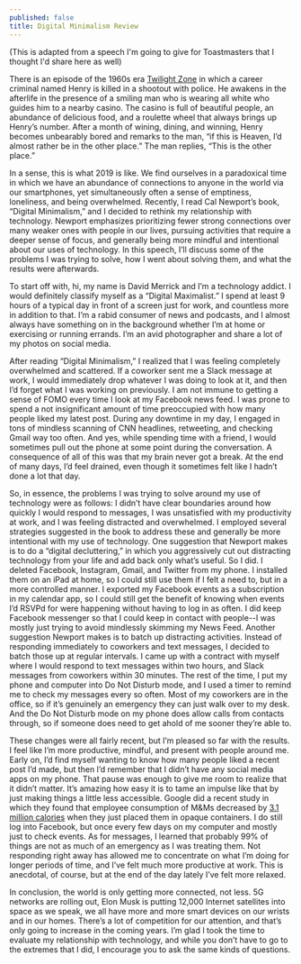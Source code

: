 ```yaml
---
published: false
title: Digital Minimalism Review
---
```

(This is adapted from a speech I'm going to give for Toastmasters that I thought I'd share here as well)

There is an episode of the 1960s era [Twilight Zone](https://www.crisismagazine.com/2016/happiness-and-hell-in-the-twilight-zone) in which a career criminal named Henry is killed in a shootout with police. He awakens in the afterlife in the presence of a smiling man who is wearing all white who guides him to a nearby casino. The casino is full of beautiful people, an abundance of delicious food, and a roulette wheel that always brings up Henry’s number. After a month of wining, dining, and winning, Henry becomes unbearably bored and remarks to the man, “if this is Heaven, I’d almost rather be in the other place.” The man replies, “This is the other place.”

In a sense, this is what 2019 is like. We find ourselves in a paradoxical time in which we have an abundance of connections to anyone in the world via our smartphones, yet simultaneously often a sense of emptiness, loneliness, and being overwhelmed. Recently, I read Cal Newport’s book, “Digital Minimalism,” and I decided to rethink my relationship with technology. Newport emphasizes prioritizing fewer strong connections over many weaker ones with people in our lives, pursuing activities that require a deeper sense of focus, and generally being more mindful and intentional about our uses of technology. In this speech, I’ll discuss some of the problems I was trying to solve, how I went about solving them, and what the results were afterwards.

To start off with, hi, my name is David Merrick and I’m a technology addict. I would definitely classify myself as a “Digital Maximalist.” I spend at least 9 hours of a typical day in front of a screen just for work, and countless more in addition to that. I’m a rabid consumer of news and podcasts, and I almost always have something on in the background whether I’m at home or exercising or running errands. I’m an avid photographer and share a lot of my photos on social media. 

After reading “Digital Minimalism,” I realized that I was feeling completely overwhelmed and scattered. If a coworker sent me a Slack message at work, I would immediately drop whatever I was doing to look at it, and then I’d forget what I was working on previously. I am not immune to getting a sense of FOMO every time I look at my Facebook news feed. I was prone to spend a not insignificant amount of time preoccupied with how many people liked my latest post. During any downtime in my day, I engaged in tons of mindless scanning of CNN headlines, retweeting, and checking Gmail way too often. And yes, while spending time with a friend, I would sometimes pull out the phone at some point during the conversation. A consequence of all of this was that my brain never got a break. At the end of many days, I’d feel drained, even though it sometimes felt like I hadn’t done a lot that day. 

So, in essence, the problems I was trying to solve around my use of technology were as follows: I didn’t have clear boundaries around how quickly I would respond to messages, I was unsatisfied with my productivity at work, and I was feeling distracted and overwhelmed. I employed several strategies suggested in the book to address these and generally be more intentional with my use of technology. One suggestion that Newport makes is to do a “digital decluttering,” in which you aggressively cut out distracting technology from your life and add back only what’s useful. So I did. I deleted Facebook, Instagram, Gmail, and Twitter from my phone. I installed them on an iPad at home, so I could still use them if I felt a need to, but in a more controlled manner. I exported my Facebook events as a subscription in my calendar app, so I could still get the benefit of knowing when events I’d RSVPd for were happening without having to log in as often. I did keep Facebook messenger so that I could keep in contact with people--I was mostly just trying to avoid mindlessly skimming my News Feed. Another suggestion Newport makes is to batch up distracting activities. Instead of responding immediately to coworkers and text messages, I decided to batch those up at regular intervals. I came up with a contract with myself where I would respond to text messages within two hours, and Slack messages from coworkers within 30 minutes. The rest of the time, I put my phone and computer into Do Not Disturb mode, and I used a timer to remind me to check my messages every so often. Most of my coworkers are in the office, so if it’s genuinely an emergency they can just walk over to my desk. And the Do Not Disturb mode on my phone does allow calls from contacts through, so if someone does need to get ahold of me sooner they’re able to. 

These changes were all fairly recent, but I’m pleased so far with the results. I feel like I’m more productive, mindful, and present with people around me. Early on, I’d find myself wanting to know how many people liked a recent post I’d made, but then I’d remember that I didn’t have any social media apps on my phone. That pause was enough to give me room to realize that it didn’t matter. It’s amazing how easy it is to tame an impulse like that by just making things a little less accessible. Google did a recent study in which they found that employee consumption of M&Ms decreased by [3.1 million calories](https://www.washingtonpost.com/business/technology/google-crunches-data-on-munching-in-office/2013/09/01/3902b444-0e83-11e3-85b6-d27422650fd5_story.html?noredirect=on&utm_term=.df0baa8668fe) when they just placed them in opaque containers. I do still log into Facebook, but once every few days on my computer and mostly just to check events. As for messages, I learned that probably 99% of things are not as much of an emergency as I was treating them. Not responding right away has allowed me to concentrate on what I’m doing for longer periods of time, and I’ve felt much more productive at work. This is anecdotal, of course, but at the end of the day lately I’ve felt more relaxed. 

In conclusion, the world is only getting more connected, not less. 5G networks are rolling out, Elon Musk is putting 12,000 Internet satellites into space as we speak, we all have more and more smart devices on our wrists and in our homes. There’s a lot of competition for our attention, and that’s only going to increase in the coming years. I’m glad I took the time to evaluate my relationship with technology, and while you don’t have to go to the extremes that I did, I encourage you to ask the same kinds of questions. 


